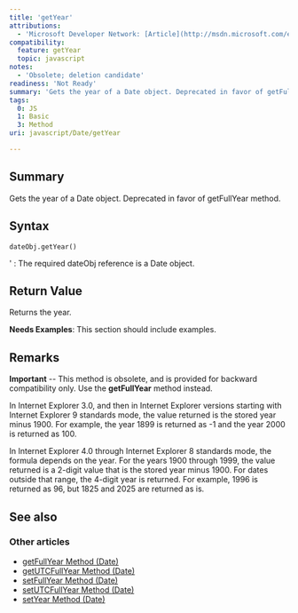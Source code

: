 ```yaml
---
title: 'getYear'
attributions:
  - 'Microsoft Developer Network: [Article](http://msdn.microsoft.com/en-us/library/ie/x0a9sc10(v=vs.94).aspx)'
compatibility:
  feature: getYear
  topic: javascript
notes:
  - 'Obsolete; deletion candidate'
readiness: 'Not Ready'
summary: 'Gets the year of a Date object. Deprecated in favor of getFullYear method.'
tags:
  0: JS
  1: Basic
  3: Method
uri: javascript/Date/getYear

---
```

## Summary

Gets the year of a Date object. Deprecated in favor of getFullYear method.

## Syntax

    dateObj.getYear()

'
:   The required dateObj reference is a Date object.

## Return Value

Returns the year.

**Needs Examples**: This section should include examples.

## Remarks

**Important** -- This method is obsolete, and is provided for backward compatibility only. Use the **getFullYear** method instead.

In Internet Explorer 3.0, and then in Internet Explorer versions starting with Internet Explorer 9 standards mode, the value returned is the stored year minus 1900. For example, the year 1899 is returned as -1 and the year 2000 is returned as 100.

In Internet Explorer 4.0 through Internet Explorer 8 standards mode, the formula depends on the year. For the years 1900 through 1999, the value returned is a 2-digit value that is the stored year minus 1900. For dates outside that range, the 4-digit year is returned. For example, 1996 is returned as 96, but 1825 and 2025 are returned as is.

## See also

### Other articles

-   [getFullYear Method (Date)](/javascript/Date/getFullYear)
-   [getUTCFullYear Method (Date)](/javascript/Date/getUTCFullYear)
-   [setFullYear Method (Date)](/javascript/Date/setFullYear)
-   [setUTCFullYear Method (Date)](/javascript/Date/setUTCFullYear)
-   [setYear Method (Date)](/javascript/Date/setYear)

